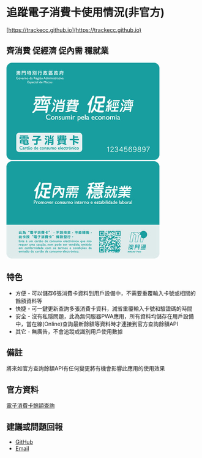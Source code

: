 # 追蹤電子消費卡使用情況(非官方)
[https://trackecc.github.io](https://trackecc.github.io)

## 齊消費 促經濟 促內需 穩就業
![消費卡正面圖片](/images/card_style_fs.jpg) ![消費卡背面圖片](/images/card_style_bs.jpg)

## 特色
- 方便 - 可以儲存6張消費卡資料到用戶設備中，不需要重覆輸入卡號或相關的餘額資料等
- 快捷 - 可一鍵更新查詢多張消費卡資料，減省重覆輸入卡號和驗證碼的時間
- 安全 - 沒有私隱問題，此為無伺服器PWA應用，所有資料均儲存在用戶設備中，當在線(Online)查詢最新餘額等資料時才連接到官方查詢餘額API
- 其它 - 無廣告，不會追蹤或識別用戶使用數據

## 備註
將來如官方查詢餘額API有任何變更將有機會影響此應用的使用效果

## 官方資料
[電子消費卡餘額查詢](https://etc.macaupay.com.mo/Ml-Pt/realname_pc/#/cardInqSp)

## 建議或問題回報
- [GitHub](https://github.com/trackecc/trackecc.github.io)
- [Email](mailto:trackecc@gmail.com?subject=建議)